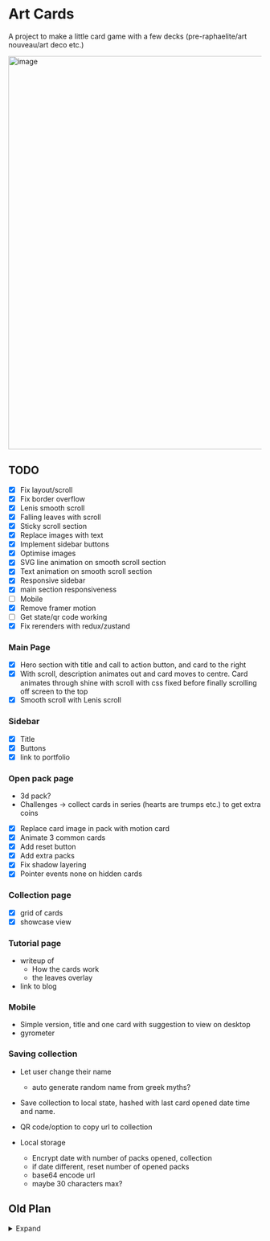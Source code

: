 # Art Cards

A project to make a little card game with a few decks (pre-raphaelite/art nouveau/art deco etc.)

<img width="783" alt="image" src="https://github.com/user-attachments/assets/9fc95e9c-3103-4f98-9cce-cf16b8780d2d" />

## TODO

- [x] Fix layout/scroll
- [x] Fix border overflow
- [x] Lenis smooth scroll
- [x] Falling leaves with scroll
- [x] Sticky scroll section
- [x] Replace images with text
- [x] Implement sidebar buttons
- [x] Optimise images
- [x] SVG line animation on smooth scroll section
- [x] Text animation on smooth scroll section
- [x] Responsive sidebar
- [x] main section responsiveness
- [ ] Mobile
- [x] Remove framer motion
- [ ] Get state/qr code working
- [x] Fix rerenders with redux/zustand

### Main Page

- [x] Hero section with title and call to action button, and card to the right
- [x] With scroll, description animates out and card moves to centre. Card animates through shine with scroll with css fixed before finally scrolling off screen to the top
- [x] Smooth scroll with Lenis scroll

### Sidebar

- [x] Title
- [x] Buttons
- [x] link to portfolio

### Open pack page

- 3d pack?
- Challenges -> collect cards in series (hearts are trumps etc.) to get extra coins

- [x] Replace card image in pack with motion card
- [x] Animate 3 common cards
- [x] Add reset button
- [x] Add extra packs
- [x] Fix shadow layering
- [x] Pointer events none on hidden cards

### Collection page

- [x] grid of cards
- [x] showcase view

### Tutorial page

- writeup of
  - How the cards work
  - the leaves overlay
- link to blog

### Mobile

- Simple version, title and one card with suggestion to view on desktop
- gyrometer

### Saving collection

- Let user change their name
  - auto generate random name from greek myths?
- Save collection to local state, hashed with last card opened date time and name.
- QR code/option to copy url to collection

- Local storage
  - Encrypt date with number of packs opened, collection
  - if date different, reset number of opened packs
  - base64 encode url
  - maybe 30 characters max?

## Old Plan

<details>

<summary>Expand</summary>

## TODO

- [ ] Main page
- [ ] Side bar
- [ ] Set up backend server
- [ ] Add user auth
- [ ] Implement card opening

## Frontend

### Main Page

- Title and description on the left
- Card on the right
- With scroll, description animates out and card moves to centre. Card animates through shine with scroll with css fixed before finally scrolling off screen to the top
- [ ] Smooth scroll with Lenis scroll
- [ ] Build title section
- [ ] Sticky position section
- [ ]

### Open pack page

- 3d pack? Click to open?
- Challenges -> collect cards in series (hearts are trumps etc.) to get extra coins
- Log in/create account
- Pay to open more than one pack per day

### Collection page

- grid of cards
- create apple wallet qr code

### Tutorial page

- writeup of
  - How the cards work
  - the leaves overlay
- link to blog?

### Settings page

- only show if logged in
- not in main scroll single page
- modal?

### About

- small about section, footer

### Side bar

- section links
- settings if logged in
- log in/create account
- made by Liam

## Backend

- Add backend server
- Users db
- Auth

### Notes

- add payment for opening extra packs?
  - display rates
  - full refund
  - low price
- Mobile
  - Start with sidebar border and zoom to fullscreen on scroll?

</details>
